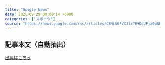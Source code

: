 ```yaml
---
title: "Google News"
date: 2025-09-29 00:09:14 +0900
categories: ["スポーツ"]
source: "https://news.google.com/rss/articles/CBMiS0FVX3lxTE9KcUFja0pSWElwVDVuRUc5aktrZm1SQ1JmYmdVa0Fha2c4Sk5McDRJU0s5TzhKTEF1Rlc2QzZ4S3dqVVRERFR4U0ZJZw?oc=5"
---
```


## 記事本文（自動抽出）
<body class="y0K44d EA71Tc" id="readabilityBody"></body>

[出典はこちら](https://news.google.com/rss/articles/CBMiS0FVX3lxTE9KcUFja0pSWElwVDVuRUc5aktrZm1SQ1JmYmdVa0Fha2c4Sk5McDRJU0s5TzhKTEF1Rlc2QzZ4S3dqVVRERFR4U0ZJZw?oc=5)
